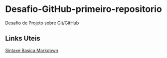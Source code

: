 # Desafio-GitHub-primeiro-repositorio
Desafio de Projeto sobre Git/GitHub

## Links Uteis 
[Sintaxe Basica Markdown](https://www.markdownguide.org/basic-syntax/)

